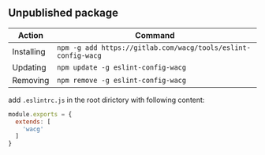 ## Unpublished package

| Action     | Command |
| ---------- | ------- |
| Installing | `npm -g add https://gitlab.com/wacg/tools/eslint-config-wacg` |
| Updating   | `npm update -g eslint-config-wacg` |
| Removing   | `npm remove -g eslint-config-wacg` |

add `.eslintrc.js` in the root dirictory with following content:

```js
module.exports = {
  extends: [
    'wacg'
  ]
}
```